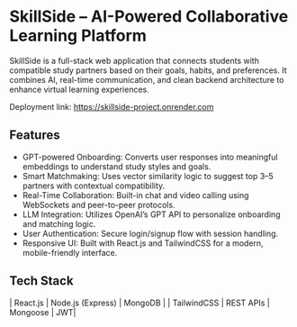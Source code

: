 # SkillSide – AI-Powered Collaborative Learning Platform

SkillSide is a full-stack web application that connects students with compatible study partners based on their goals, habits, and preferences. 
It combines AI, real-time communication, and clean backend architecture to enhance virtual learning experiences.

Deployment link: https://skillside-project.onrender.com

## Features

-  GPT-powered Onboarding: Converts user responses into meaningful embeddings to understand study styles and goals.
-  Smart Matchmaking: Uses vector similarity logic to suggest top 3–5 partners with contextual compatibility.
-  Real-Time Collaboration: Built-in chat and video calling using WebSockets and peer-to-peer protocols.
-  LLM Integration: Utilizes OpenAI’s GPT API to personalize onboarding and matching logic.
-  User Authentication: Secure login/signup flow with session handling.
-  Responsive UI: Built with React.js and TailwindCSS for a modern, mobile-friendly interface.

## Tech Stack

| React.js | Node.js (Express) | MongoDB |
| TailwindCSS | REST APIs | Mongoose | JWT|



